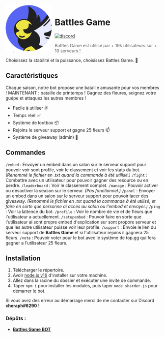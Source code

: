 <img width="150" height="150" style="float: left; margin: 0 10px 0 0;" alt="Battles Game" src="./_assets/avatar_spring.png">  

# Battles Game
[![discord](https://img.shields.io/discord/1077257493870284980?style=for-the-badge&color=7289DA&label=Discord)](https://discord.gg/fPbVS3GNBp)

> Battles Game est utilisé par + 19k utilisateurs sur + 10 serveurs !

Choisissez la stabilité et la puissance, choisissez Battles Game. 🚀

## Caractéristiques

Chaque saison, notre bot propose une bataille amusante pour vos membres ! MAINTENANT : bataille de printemps ! Gagnez des fleures, soignez votre guépe et attaquez les autres membres !

* Facile à utiliser ✌️
* Temps réel 📈
* Système de lootbox 📦
* Rejoins le serveur support et gagne 25 fleurs 📫
* Système de giveaway (admin) 🎉

## Commandes

`/embed` : Envoyer un embed dans un salon sur le serveur support pour pouvoir voir sont profile, voir le classement et voir les stats du bot. *(Renommé le fichier en .txt quand la commande à été utilisé.)*
`/fight` : Combattre avec un utilisateur pour pouvoir gagner des resource ou en perdre.
`/leaderboard` : Voir le classement complet.
`/manage` : Pouvoir activer ou désactiver la season sur le serveur. *(Pas fonctionnel.)*
`/panel` : Envoyer un embed dans un salon sur le serveur support pour pouvoir lacer des giveaway. *(Renommé le fichier en .txt quand la commande à été utilisé, et faire en sorte que personne ai accès au salon ou l'embed et envoyer.)*
`/ping` : Voir la lattence du bot.
`/profile` : Voir le nombre de vie et de fleurs que l'utilisateur a actuellement.
`/setupembed` : Pouvoir faire en sorte que l'utilisateur ai sont propre embed d'explication sur sont propore serveur et que les autre utilisateur puisse voir leur profile.
`/support` : Envoie le lien du serveur support de **Battles Game** et si l'utilisateur rejoins il gagnera 25 fleurs.
`/vote` : Pouvoir voter pour le bot avec le système de top.gg qui fera gagner a l'utilisateur 25 fleurs.

## Installation

1. Télécharger le répertoire.
2. Avoir [node.js v16](https://nodejs.org/en/blog/release/v16.16.0) d'installer sur votre machine.
3. Allez dans la racine du dossier et exécuter une invite de commande.
4. Taper `npm i` pour installer les modules, puis taper `node sharder.js` pour démarrer le bot.

Si vous avez des erreur au démarrage merci de me contacter sur Discord **cheraph#6290** !

### Dépôts :

* **[Battles Game BOT](https://github.com/cheraphdev/battles-game)**
